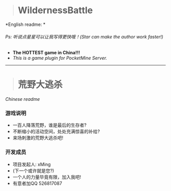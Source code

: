 > # **WildernessBattle**
*English readme: *
###### *Ps: 听说点星星可以让我写得更快哦！(Star can make the author work faster!)*
* **The HOTTEST game in China!!!**
* *This is a game plugin for PocketMine Server.*
---
> # **荒野大逃杀**
*Chinese readme*
### 游戏说明
* 一百人降落荒野，谁是最后的生存者?
* 不断缩小的活动空间，处处充满惊喜的补给?
* 来场刺激的荒野大逃杀吧!
### 开发成员
* 项目发起人: xMing
* (下一个或许就是您?)
* 一个人的力量毕竟有限，加入我吧!
* 有意者加QQ 526817087

